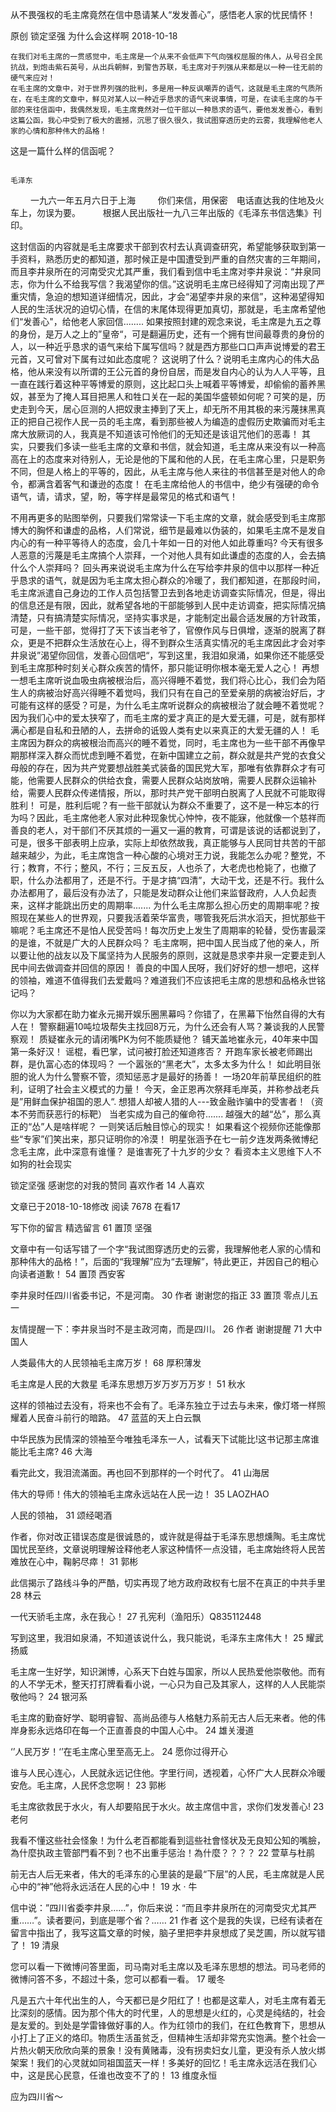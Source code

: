从不畏强权的毛主席竟然在信中恳请某人“发发善心”，感悟老人家的忧民情怀！

原创 锁定坚强  为什么会这样啊  2018-10-18

    在我们对毛主席的一贯感觉中，毛主席是一个从来不会低声下气向强权屈服的伟人，从号召全民抗战，到炮击紫石英号，从出兵朝鲜，到警告苏联，毛主席对于列强从来都是以一种一往无前的硬气来应对！
    在毛主席的文章中，对于世界列强的批判，多是用一种反讽嘲弄的语气，这就是毛主席的气质所在，在毛主席的文章中，鲜见对某人以一种近乎恳求的语气来说事情，可是，在读毛主席的与干部的来往信函中，我偶然发现，毛主席竟然对一位干部以一种恳求的语气，要他发发善心，看到这篇公函，我心中受到了极大的震撼，沉思了很久很久，我试图穿透历史的云雾，我理解他老人家的心情和那种伟大的品格！
   这是一篇什么样的信函呢？


                                                                                 毛泽东
　　 一九六一年五月六日于上海
　　 你们来信，用保密　电话直达我的住地及火车上，勿误为要。
　　 根据人民出版社一九八三年出版的《毛泽东书信选集》刊印。

   这封信函的内容就是毛主席要求干部到农村去认真调查研究，希望能够获取到第一手资料，熟悉历史的都知道，那时候正是中国遭受到严重的自然灾害的三年期间，而且李井泉所在的河南受灾尤其严重，我们看到信中毛主席对李井泉说：“井泉同志，你为什么不给我写信？我渴望你的信。”这说明毛主席已经得知了河南出现了严重灾情，急迫的想知道详细情况，因此，才会“渴望李井泉的来信”，这种渴望得知人民的生活状况的迫切心情，在信的末尾体现得更加真切，那就是，毛主席希望他们“发善心"，给他老人家回信........
    如果按照封建的观念来说，毛主席是九五之尊的身份，是万人之上的”皇帝“，可是翻遍历史，还有一个拥有世间最尊贵的身份的人，以一种近乎恳求的语气来给下属写信吗？就是西方那些口口声声说博爱的君王元首，又可曾对下属有过如此态度呢？
    这说明了什么？说明毛主席内心的伟大品格，他从来没有以所谓的王公元首的身份自居，而是发自内心的认为人人平等，且一直在践行着这种平等博爱的原则，这比起口头上喊着平等博爱，却偷偷的蓄养黑奴，甚至为了掩人耳目把黑人和牲口关在一起的美国华盛顿如何呢？可笑的是，历史走到今天，居心叵测的人把奴隶主捧到了天上，却无所不用其极的来污蔑抹黑真正的把自己视作人民一员的毛主席，看到那些被人为编造的虚假历史欺骗而对毛主席大放厥词的人，我真是不知道该可怜他们的无知还是该诅咒他们的恶毒！
    其实，只要我们多读一些毛主席的文章和书信，就会知道，毛主席从来没有以一种高高在上的态度来对待别人，无论是他的下属和他的人民，在毛主席心里，只是职务不同，但是人格上的平等的，因此，从毛主席与他人来往的书信甚至是对他人的命令，都满含着客气和谦逊的态度！
    在毛主席给他人的书信中，绝少有强硬的命令语气，请，请求，望，盼，等字样是最常见的格式和语气！



   不用再更多的贴图举例，只要我们常常读一下毛主席的文章，就会感受到毛主席那博大的胸怀和谦虚的品格，人们常说，细节是最难以伪装的，如果毛主席不是发自内心的有一种平等待人的态度，会几十年如一日的对他人如此尊重吗?
   今天有很多人恶意的污蔑是毛主席搞个人崇拜，一个对他人具有如此谦虚的态度的人，会去搞什么个人崇拜吗？
   回头再来说说毛主席为什么在写给李井泉的信中以那样一种近乎恳求的语气，就是因为毛主席太担心群众的冷暖了，我们都知道，在那段时间，毛主席派遣自己身边的工作人员包括警卫去到各地走访调查实际情况，但是，得出的信息还是有限，因此，就希望各地的干部能够到人民中走访调查，把实际情况搞清楚，只有搞清楚实际情况，坚持实事求是，才能制定出最合适发展的方针政策，可是，一些干部，觉得打了天下该当老爷了，官僚作风与日俱增，逐渐的脱离了群众，更是不把群众生活放在心上，得不到群众生活真实情况的毛主席因此才会对李井泉说”渴望你回信，发善心回信吧“，写到这里，我泪如泉涌，如果你还不能感受到毛主席那种时刻关心群众疾苦的情怀，那只能证明你根本毫无爱人之心！
   再想一想毛主席听说血吸虫病被根治后，高兴得睡不着觉，我们将心比心，我们会为陌生人的病被治好高兴得睡不着觉吗，我们只有在自己的至爱亲朋的病被治好后，才可能有这样的感受？可是，为什么毛主席听说群众的病被根治了就会睡不着觉呢？因为我们心中的爱太狭窄了，而毛主席的爱才真正的是大爱无疆，可是，就有那样满心都是自私和丑陋的人，去拼命的诋毁人类有史以来真正的大爱无疆的人！
   毛主席因为群众的病被根治而高兴的睡不着觉，同时，毛主席也为一些干部不再像早期那样深入群众而忧虑到睡不着觉，在新中国建立之前，群众就是共产党的衣食父母般的存在，因为共产党要想战胜美式装备的国民党大军，那唯有依靠群众才有可能，他需要人民群众的供给衣食，需要人民群众站岗放哨，需要人民群众运输补给，需要人民群众传递情报，所以，那时共产党干部明白脱离了人民就不可能取得胜利！
    可是，胜利后呢？有一些干部就认为群众不重要了，这不是一种忘本的行为吗？因此，毛主席他老人家对此种现象忧心忡忡，夜不能寐，他就像一个慈祥而善良的老人，对干部们不厌其烦的一遍又一遍的教育，可谓是该说的话都说到了，可是，很多干部表明上应承，实际上却依然故我，真正能够与人民同甘共苦的干部越来越少，为此，毛主席饱含一种心酸的心境对王力说，我能怎么办呢？整党，不行；教育，不行；整风，不行；三反五反，人也杀了，大老虎也枪毙了，也撤了职，什么办法都用了，还是不行。于是才搞“四清”，大动干戈，还是不行。我什么办法都用了，最后没有办法了，只能是发动群众让他们来监督政府，人人负起责来，这样才能跳出历史的周期率.......
    为什么毛主席那么担心历史的周期率呢？按照现在某些人的世界观，只要我活着荣华富贵，哪管我死后洪水滔天，担忧那些干嘛呢？毛主席还不是怕人民受苦吗！每次历史上发生了周期率的轮替，受伤害最深的是谁，不就是广大的人民群众吗？
    毛主席啊，把中国人民当成了他的亲人，所以要让他的战友以及下属坚持为人民服务的原则，这就是恳求李井泉一定要走到人民中间去做调查并回信的原因！
    善良的中国人民呀，我们好好的想一想吧，这样的领袖，难道不值得我们去爱戴吗？难道我们不应该把毛主席的思想和品格永世铭记吗？




你以为大家都在助力崔永元揭开娱乐圈黑幕吗？你错了，在黑幕下怡然自得的大有人在！
警察翻遍10吨垃圾帮失主找回8万元，为什么还会有人骂？兼谈我的人民警察观！
质疑崔永元的请闭嘴PK为何不能质疑他？
铺天盖地崔永元，40年来中国第一条好汉！
谣棍，看巴掌，试问被打脸还知道疼否？
开跑车家长被老师踢出群，是仇富心态的体现吗？
一个嚣张的“黑老大”，太多太多为什么！
如此明目张胆的讹人为什么警察不管，须知惩恶才是最好的扬善！
一场20年前草民组织的胜利，证明了社会主义模式的力量！
今天，金正恩再次祭拜毛岸英，并称参战老兵是”用鲜血保护祖国的恩人“.
想猎人却被人猎的人---致金融诈骗中的受害者！（资本不劳而获恶行的标靶）
当老实成为自己的催命符.......
越强大的越“怂”，那么真正的“怂”人是啥样呢？
一则笑话后触目惊心的现实！
如果看这个视频你还能像那些“专家”们笑出来，那只证明你的冷漠！
明星张涵予在七一前夕连发两条微博纪念毛主席，此中深意有谁懂？
是谁害死了十九岁的少女？
看资本主义思维下人不如狗的社会现实

锁定坚强
感谢您的对我的赞同
喜欢作者
14 人喜欢

文章已于2018-10-18修改
阅读 7678
 在看17

写下你的留言
精选留言
 61
置顶
坚强

 文章中有一句话写错了一个字“我试图穿透历史的云雾，我理解他老人家的心情和那种伟大的品格！”，后面的“我理解”应为“去理解”，特此更正，并因自己的粗心向读者道歉！
 54
置顶
西安客

 李井泉时任四川省委书记，不是河南。
 30
作者
 谢谢您的指正
 33
置顶
零点儿五一

 友情提醒一下：李井泉当时不是主政河南，而是四川。
 26
作者
 谢谢提醒
 71
大中国人

 人类最伟大的人民领袖毛主席万岁！
 68
厚积薄发

 毛主席是人民的大救星   毛泽东思想万岁万岁万万岁！
 51
秋水

 这样的领袖过去没有，将来也不会有了。毛泽东独立于过去与未来，像灯塔一样照耀着人民奋斗前行的暗路。
 47
蓝蓝的天上白云飘

 中华民族为民情深的领袖至今唯独毛泽东一人，试看天下试能比!这书记那主席谁能比毛主席?
 46
大海

 看完此文，我泪流滿面。再也回不到那样的一个时代了。
 41
山海居

 伟大的导师！伟大的领袖毛主席永远站在人民一边！
 35
LAOZHAO

 人民的领袖，
 31
颂经喝酒

 作者，你对改正错误态度是很诚恳的，或许就是得益于毛泽东思想燻陶。毛主席忧国忧民至终，文章说明理解诠释他老人家这种情怀一点没错，毛主席始终将人民苦难放在心中，鞠躬尽瘁！
 31
郭彬

 此信揭示了路线斗争的严酷，切实再现了地方政府政权有七层不在真正的中共手里
 28
林云

 一代天骄毛主席，永在我心！
 27
孔宪利（渔阳乐）Q835112448

 写到这里，我泪如泉涌，不知道该说什么，我只能说，毛泽东主席伟大！
 25
耀武扬威

 毛主席一生好学，知识渊博，心系天下白姓与国家，所以人民热爱他崇敬他。而有的人不学无术，整天打打牌看看小说，一心只为自己及其家人，这样的人人民能崇敬他吗？
 24
银河系

 毛主席的勤奋好学、聪明睿智、高尚品德与人格魅力系前无古人后无来者。他的伟岸身影永远烙印在每一个正直善良的中国人心中。
 24
雄关漫道

 ‘’人民万岁！‘’在毛主席心里至高无上。
 24
愿你过得开心

 谁与人民心连心，人民就永远记住他。字里行间，透视着，心怀广大人民群众冷暖安危。毛主席，人民怀念您啊！
 23
郭彬

 毛主席欲救民于水火，有人却要陷民于水火。故主席信中言，求你们发发善心!
 23
老何

 我看不懂这些社会怪象！为什么老百都能看到這些社會怪状及无良知公知的嘴臉，為什麼执政主管部門看不到？也不出重手惩治！為什麼？？？？
 22
萱草与杜鹃

 前无古人后无来者，伟大的毛泽东的心里装的是最“下层”的人民，毛主席就是人民心中的“神”他将永远活在人民的心中！
 19
水 · 牛

 信中说：”四川省委李井泉……”，你后来说：“而且李井泉所在的河南受灾尤其严重……”。读者要问，到底是哪个省？……
 21
作者
 这个是我的失误，已经有读者在留言中指出了，我写这篇文章的时候，脑子里把李井泉想成了吴芝圃，所以就写错了！
 19
清泉

 您可以看一下微博问答里面，司马南对毛主席以及毛泽东思想的想法。司马老师的微博问答不多，不超过十条，您可以都看一看。
 17
暖冬

 凡是五六十年代出生的人，今天都已是夕阳红了！也都是这辈人，对毛主席有着无比深刻的感情。因为那个伟大的时代里，人的思想是火红的，心灵是纯结的，社会是友爱的。到处是学雷锋做好事的人。作为红领巾的我们，在红色教育下，思想从小打上了正义的烙印。物质生活虽贫乏，但精神生活却非常充实饱满。整个社会一片热火朝天欣欣向莱的景象！没有黄赌毒，没有拐卖妇女儿童，更没有杀人放火绑架案！我们的心灵就如同祖国蓝天一样！多美好的回忆！毛主席永远活在我们心中，这是民心民意，任谁也改变不了的！
 13
维度永恒

 应为四川省～
